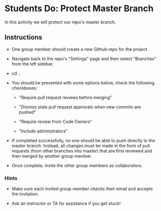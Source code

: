 # Students Do: Protect Master Branch

In this activity we will protect our repo's master branch.

## Instructions

* One group member should create a new Github repo for the project. 

* Navigate back to the repo's "Settings" page and then select "Branches" from the left sidebar.

* cd ..


* You should be presented with some options below, check the following checkboxes:

  * "Require pull request reviews before merging"

  * "Dismiss stale pull request approvals when new commits are pushed"

  * "Require review from Code Owners"

  * "Include administrators"

* If completed successfully, no one should be able to push directly to the master branch. Instead, all changes must be made in the form of pull requests (from other branches into master) that are first reviewed and then merged by another group member.

* Once complete, invite the other group members as collaborators.

### Hints

* Make sure each invited group member checks their email and accepts the invitation.

* Ask an instructor or TA for assistance if you get stuck!
